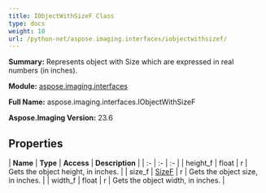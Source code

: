 ```yaml
---
title: IObjectWithSizeF Class
type: docs
weight: 10
url: /python-net/aspose.imaging.interfaces/iobjectwithsizef/
---
```


**Summary:** Represents object with Size which are expressed in real numbers (in inches).

**Module:** [aspose.imaging.interfaces](/imaging/python-net/aspose.imaging.interfaces/)

**Full Name:** aspose.imaging.interfaces.IObjectWithSizeF

**Aspose.Imaging Version:** 23.6

## **Properties**
| **Name** | **Type** | **Access** | **Description** |
| :- | :- | :- |
| height_f | float | r | Gets the object height, in inches. |
| size_f | [SizeF](/imaging/python-net/aspose.imaging/sizef) | r | Gets the object size, in inches. |
| width_f | float | r | Gets the object width, in inches. |


